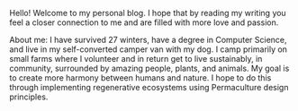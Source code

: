 Hello! Welcome to my personal blog. I hope that by reading my writing you feel a closer connection to me and are filled with more love and passion.

About me: I have survived 27 winters, have a degree in Computer Science, and live in my self-converted camper van with my dog. I camp primarily on small farms where I volunteer and in return get to live sustainably, in community, surrounded by amazing people, plants, and animals. My goal is to create more harmony between humans and nature. I hope to do this through implementing regenerative ecosystems using Permaculture design principles.
